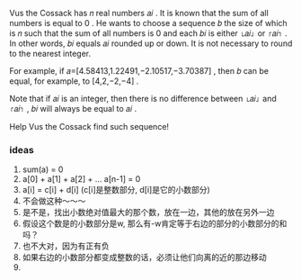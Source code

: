 Vus the Cossack has 𝑛
 real numbers 𝑎𝑖
. It is known that the sum of all numbers is equal to 0
. He wants to choose a sequence 𝑏
 the size of which is 𝑛
 such that the sum of all numbers is 0
 and each 𝑏𝑖
 is either ⌊𝑎𝑖⌋
 or ⌈𝑎𝑖⌉
. In other words, 𝑏𝑖
 equals 𝑎𝑖
 rounded up or down. It is not necessary to round to the nearest integer.

For example, if 𝑎=[4.58413,1.22491,−2.10517,−3.70387]
, then 𝑏
 can be equal, for example, to [4,2,−2,−4]
.

Note that if 𝑎𝑖
 is an integer, then there is no difference between ⌊𝑎𝑖⌋
 and ⌈𝑎𝑖⌉
, 𝑏𝑖
 will always be equal to 𝑎𝑖
.

Help Vus the Cossack find such sequence!


### ideas
1. sum(a) = 0
2. a[0] + a[1] + a[2] + ... a[n-1] = 0
3. a[i] = c[i] + d[i] (c[i]是整数部分, d[i]是它的小数部分)
4. 不会做这种～～～
5. 是不是，找出小数绝对值最大的那个数，放在一边，其他的放在另外一边
6. 假设这个数是的小数部分是w, 那么有-w肯定等于右边的部分的小数部分的和吗？
7. 也不大对，因为有正有负
8. 如果右边的小数部分都变成整数的话，必须让他们向离的近的那边移动
9. 